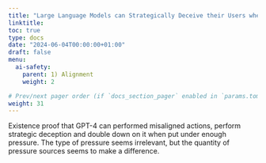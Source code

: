 ```yaml
---
title: "Large Language Models can Strategically Deceive their Users when put under pressure"
linktitle: 
toc: true
type: docs
date: "2024-06-04T00:00:00+01:00"
draft: false
menu:
  ai-safety:
    parent: 1) Alignment
    weight: 2

# Prev/next pager order (if `docs_section_pager` enabled in `params.toml`)
weight: 31
---
```

Existence proof that GPT-4 can performed misaligned actions, perform strategic deception and double down on it when put under enough pressure. The type of pressure seems irrelevant, but the quantity of pressure sources seems to make a difference.
